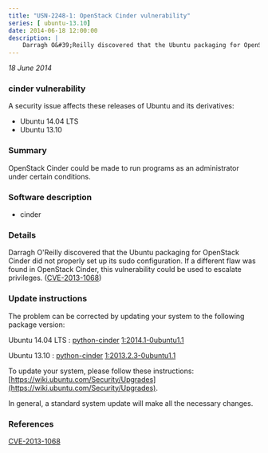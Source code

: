 ```yaml
---
title: "USN-2248-1: OpenStack Cinder vulnerability"
series: [ ubuntu-13.10]
date: 2014-06-18 12:00:00
description: |
    Darragh O&#39;Reilly discovered that the Ubuntu packaging for OpenStack Cinder did not properly set up its sudo configuration. If a different flaw was found in OpenStack Cinder, this vulnerability could be used to escalate privileges. ([CVE-2013-1068](http://people.ubuntu.com/~ubuntu-security/cve/CVE-2013-1068)) 
--- 
```

 
 

*18 June 2014*

### cinder vulnerability

A security issue affects these releases of Ubuntu and its derivatives:

* Ubuntu 14.04 LTS
* Ubuntu 13.10

### Summary

OpenStack Cinder could be made to run programs as an administrator under certain conditions.

### Software description

* cinder 

### Details

Darragh O&#39;Reilly discovered that the Ubuntu packaging for OpenStack Cinder did not properly set up its sudo configuration. If a different flaw was found in OpenStack Cinder, this vulnerability could be used to escalate privileges. ([CVE-2013-1068](http://people.ubuntu.com/~ubuntu-security/cve/CVE-2013-1068)) 

### Update instructions

The problem can be corrected by updating your system to the following package version:

Ubuntu 14.04 LTS
 : [python-cinder](https://launchpad.net/ubuntu/+source/cinder) <span> [1:2014.1-0ubuntu1.1](https://launchpad.net/ubuntu/+source/cinder/1:2014.1-0ubuntu1.1) </span> 

Ubuntu 13.10
 : [python-cinder](https://launchpad.net/ubuntu/+source/cinder) <span> [1:2013.2.3-0ubuntu1.1](https://launchpad.net/ubuntu/+source/cinder/1:2013.2.3-0ubuntu1.1) </span> 

To update your system, please follow these instructions: [https://wiki.ubuntu.com/Security/Upgrades](https://wiki.ubuntu.com/Security/Upgrades).

In general, a standard system update will make all the necessary changes. 

### References

 
 [CVE-2013-1068](http://people.ubuntu.com/~ubuntu-security/cve/CVE-2013-1068)
 

